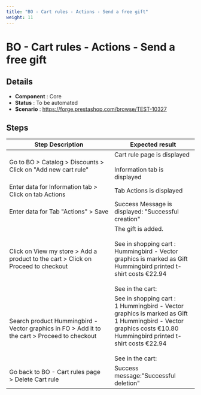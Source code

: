 ```yaml
---
title: "BO - Cart rules - Actions - Send a free gift"
weight: 11
---
```


# BO - Cart rules - Actions - Send a free gift
## Details
* **Component** : Core
* **Status** : To be automated
* **Scenario** : https://forge.prestashop.com/browse/TEST-10327

## Steps
| Step Description | Expected result |
| ----- | ----- |
| Go to BO > Catalog > Discounts > Click on "Add new cart rule" | Cart rule page is displayed<br><br>Information tab is displayed |
| Enter data for Information tab > Click on tab Actions | Tab Actions is displayed |
| Enter data for Tab "Actions" > Save | Success Message is displayed: "Successful creation" |
| Click on View my store > Add a product to the cart > Click on Proceed to checkout | The gift is added.<br><br>See in shopping cart :<br>Hummingbird - Vector graphics is marked as Gift<br>Hummingbird printed t-shirt costs €22.94<br><br>See in the cart:<br>|2 items|€33.74|<br>|Discount(s)|-€10.80|<br>|Shipping|Free|<br>|Total (tax incl.)|€22.94|<br>|Test|-€10.80| |
| Search product Hummingbird - Vector graphics in FO > Add it to the cart > Proceed to checkout | See in shopping cart :<br>1 Hummingbird - Vector graphics is marked as Gift<br>1 Hummingbird - Vector graphics costs €10.80<br>Hummingbird printed t-shirt costs €22.94<br><br>See in the cart:<br>|2 items|€33.74|<br>|Discount(s)|-€10.80|<br>|Shipping|Free|<br>|Total (tax incl.)|€22.94|<br>|Test|-€10.80| |
| Go back to BO - Cart rules page > Delete Cart rule | Success message:"Successful deletion" |
